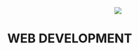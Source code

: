<div align="center">
  <img src="https://github.com/studies2023-FIAP-ES-553521-ano1-07-WEB.png?size=150">
</div>


# WEB DEVELOPMENT
